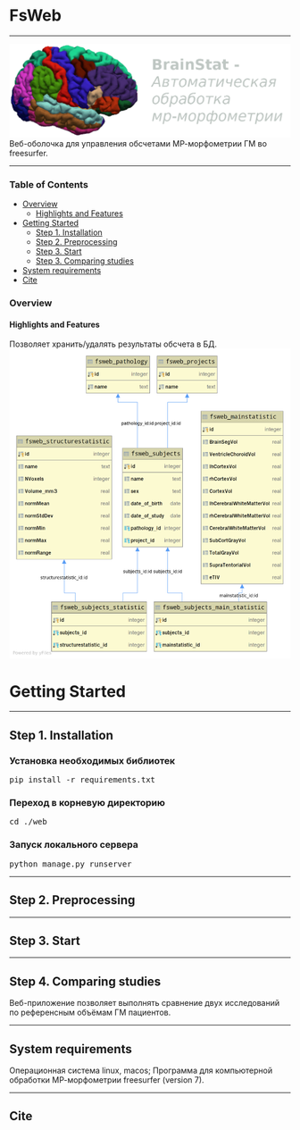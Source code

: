 # FsWeb

*******************************************************************************
![brain-stats](web/fsweb/static/img/freeviewcrop.png)
Веб-оболочка для управления обсчетами МР-морфометрии ГМ во freesurfer.

*******************************************************************************
### Table of Contents
- [Overview](#overview)
  - [Highlights and Features](#highlights_and_features)
- [Getting Started](#getting-started)
  - [Step 1. Installation](#installation)
  - [Step 2. Preprocessing](#preprocessing)
  - [Step 3. Start](#start)
  - [Step 3. Comparing studies](#comparing)
- [System requirements](#system-requirements)
- [Cite](#cite)

### Overview

#### Highlights and Features
Позволяет хранить/удалять результаты обсчета в БД.
![database](fsweb.png)

# Getting Started
*******************************************************************************
## Step 1. Installation
### Установка необходимых библиотек
<pre>pip install -r requirements.txt</pre>
### Переход в корневую директорию
<pre>cd ./web</pre>
### Запуск локального сервера
<pre>python manage.py runserver</pre>

*******************************************************************************
## Step 2. Preprocessing

*******************************************************************************
## Step 3. Start

*******************************************************************************
## Step 4. Comparing studies
Веб-приложение позволяет выполнять сравнение двух исследований по референсным объёмам ГМ пациентов.

*******************************************************************************
## System requirements 
Операционная система linux, macos;
Программа для компьютерной обработки МР-морфометрии freesurfer (version 7).

*******************************************************************************
## Cite

